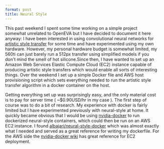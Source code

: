 ```yaml
---
format: post
title: Neural Style
---
```

This past weekend I spent some time working on a simple project somewhat unrelated to OpenEVA but I have decided to document it here anyway: I have been interested in using convolutional neural networks for [artistic style transfer](https://github.com/jcjohnson/neural-style) for some time and have experimented using my own hardware. However, my personal hardware budget is somewhat limited, my 560ti can just barely run a 512px transfer using simplified models if you don't mind the smell of hot silicone.Since then, I have wanted to set up an Amazon Web Services Elastic Compute Cloud (EC2) instance capable of producing artistic style transfers which would enable all sorts of interesting things. Over the weekend I set up a simple Docker file and AWS host provisioning script which sets everything needed to run the artistic style transfer algorithm in a docker container on the host.

Getting everything set up was surprisingly easy, and the only material cost is to pay for server time ( ~$0.90USD/hr in my case ). The first step of course was to do a bit of research. My experience with docker is fairly limited but I have experimented previously with neural-style at home. It quickly became obvious that I would be using [nvidia-docker](https://github.com/NVIDIA/nvidia-docker) to run dockerized neural-style containers, which could then be run on an AWS EC2 instance. I found [albajari/neural-style-docker](https://github.com/albarji/neural-style-docker) which was almost exactly what I needed and served as a great reference for writing my dockerfile. For the AWS side the [nvidia-docker wiki](https://github.com/NVIDIA/nvidia-docker/wiki/Deploy-on-Amazon-EC2) has great reference for EC2 deployment.
